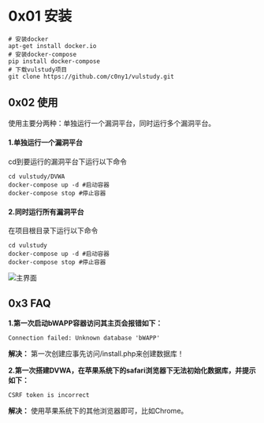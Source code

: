 # 0x01 安装

```
# 安装docker
apt-get install docker.io
# 安装docker-compose
pip install docker-compose
# 下载vulstudy项目 
git clone https://github.com/c0ny1/vulstudy.git
```

## 0x02 使用
使用主要分两种：单独运行一个漏洞平台，同时运行多个漏洞平台。

#### 1.单独运行一个漏洞平台

cd到要运行的漏洞平台下运行以下命令

```
cd vulstudy/DVWA
docker-compose up -d #启动容器
docker-compose stop #停止容器
```

#### 2.同时运行所有漏洞平台

在项目根目录下运行以下命令

```
cd vulstudy
docker-compose up -d #启动容器
docker-compose stop #停止容器
```
![主界面](doc/vulstudy.jpg)

## 0x3 FAQ
**1.第一次启动bWAPP容器访问其主页会报错如下：**

```
Connection failed: Unknown database 'bWAPP'
```

**解决：** 第一次创建应事先访问/install.php来创建数据库！

**2.第一次搭建DVWA，在苹果系统下的safari浏览器下无法初始化数据库，并提示如下：**

```
CSRF token is incorrect
```

**解决：** 使用苹果系统下的其他浏览器即可，比如Chrome。


